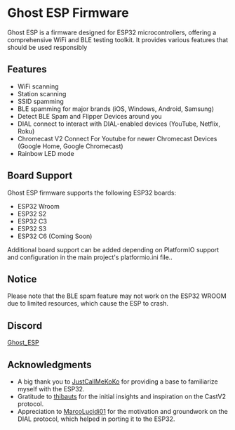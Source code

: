 # Ghost ESP Firmware

Ghost ESP is a firmware designed for ESP32 microcontrollers, offering a comprehensive WiFi and BLE testing toolkit. It provides various features that should be used responsibly

## Features

- WiFi scanning
- Station scanning
- SSID spamming
- BLE spamming for major brands (iOS, Windows, Android, Samsung)
- Detect BLE Spam and Flipper Devices around you
- DIAL connect to interact with DIAL-enabled devices (YouTube, Netflix, Roku)
- Chromecast V2 Connect For Youtube for newer Chromecast Devices (Google Home, Google Chromecast)
- Rainbow LED mode

## Board Support

Ghost ESP firmware supports the following ESP32 boards:
- ESP32 Wroom
- ESP32 S2
- ESP32 C3
- ESP32 S3
- ESP32 C6 (Coming Soon)

Additional board support can be added depending on PlatformIO support and configuration in the main project's platformio.ini file..

## Notice

Please note that the BLE spam feature may not work on the ESP32 WROOM due to limited resources, which cause the ESP to crash.

## Discord 
[Ghost_ESP](https://discord.gg/vrYfcZfTK9)

## Acknowledgments

- A big thank you to [JustCallMeKoKo](https://github.com/justcallmekoko/ESP32Marauder) for providing a base to familiarize myself with the ESP32.
- Gratitude to [thibauts](https://github.com/thibauts/node-castv2-client) for the initial insights and inspiration on the CastV2 protocol.
- Appreciation to [MarcoLucidi01](https://github.com/MarcoLucidi01/ytcast/tree/master/dial) for the motivation and groundwork on the DIAL protocol, which helped in porting it to the ESP32.
